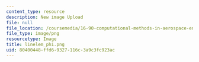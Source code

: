 ```yaml
---
content_type: resource
description: New image Upload
file: null
file_location: /coursemedia/16-90-computational-methods-in-aerospace-engineering-spring-2014/80400448ffd69327116c3a9c3fc923ac_linelem_phi.png
file_type: image/png
resourcetype: Image
title: linelem_phi.png
uid: 80400448-ffd6-9327-116c-3a9c3fc923ac
---
```

